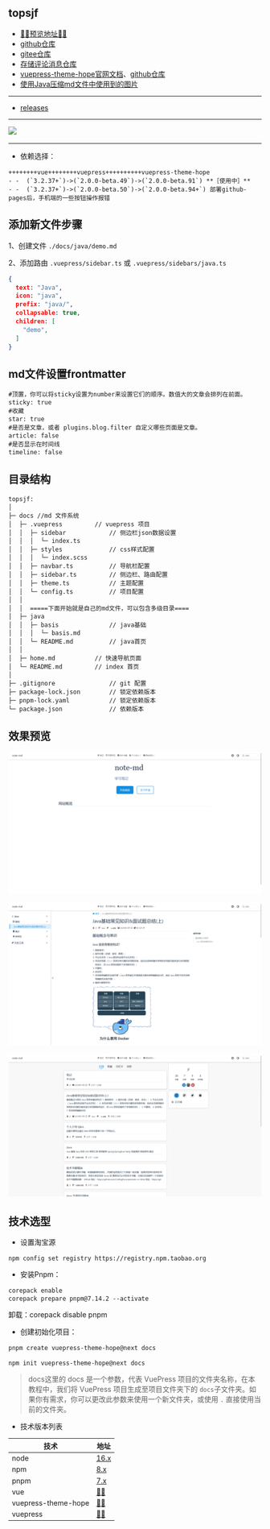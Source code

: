 ## topsjf

- [🚀🚀预览地址🚀🚀](https://topsjf.github.io/)
- [github仓库](https://github.com/topsjf/topsjf.github.io)
- [gitee仓库](https://gitee.com/topsjf/topsjf.gitee.io)
- [存储评论消息仓库](https://github.com/topsjf/giscus-discussions)
- [vuepress-theme-hope官网文档](https://vuepress-theme-hope.github.io/v2/zh/)、[github仓库](https://github.com/vuepress-theme-hope/vuepress-theme-hope)
- [使用Java压缩md文件中使用到的图片](https://gitee.com/cps007/imgfileserve)
--------
- [releases](https://github.com/topsjf/topsjf.github.io/releases)


-------

[![](https://developer.stackblitz.com/img/open_in_stackblitz.svg)](https://stackblitz.com/github/topsjf/topsjf.github.io)

-------


- 依赖选择：

```
++++++++vue++++++++vuepress++++++++++vuepress-theme-hope
- -  (`3.2.37+`)->(`2.0.0-beta.49`)->(`2.0.0-beta.91`) **［使用中］** 
- -  (`3.2.37+`)->(`2.0.0-beta.50`)->(`2.0.0-beta.94+`) 部署github-pages后，手机端的一些按钮操作报错

```


## 添加新文件步骤

1、创建文件 `./docs/java/demo.md`

2、添加路由 `.vuepress/sidebar.ts` 或 `.vuepress/sidebars/java.ts`

```json
{
  text: "Java",
  icon: "java",
  prefix: "java/",
  collapsable: true,
  children: [
    "demo",
  ]
}
```

## md文件设置frontmatter

```text
#顶置，你可以将sticky设置为number来设置它们的顺序。数值大的文章会排列在前面。
sticky: true
#收藏
star: true
#是否是文章，或者 plugins.blog.filter 自定义哪些页面是文章。
article: false
#是否显示在时间线
timeline: false
```


## 目录结构

```text
topsjf:
│
├─ docs //md 文件系统 
│  ├─ .vuepress         // vuepress 项目 
│  │  ├─ sidebar            // 侧边栏json数据设置 
│  │  │  └─ index.ts 
│  │  ├─ styles             // css样式配置 
│  │  │  └─ index.scss 
│  │  ├─ navbar.ts          // 导航栏配置 
│  │  ├─ sidebar.ts         // 侧边栏、路由配置 
│  │  ├─ theme.ts           // 主题配置 
│  │  └─ config.ts          // 项目配置 
│  │   
│  │  =====下面开始就是自己的md文件，可以包含多级目录==== 
│  ├─ java 
│  │  ├─ basis              // java基础
│  │  │  └─ basis.md
│  │  └─ README.md          // java首页
│  │
│  ├─ home.md           // 快速导航页面
│  └─ README.md         // index 首页
│
├─ .gitignore               // git 配置 
├─ package-lock.json        // 锁定依赖版本
├─ pnpm-lock.yaml           // 锁定依赖版本
└─ package.json             // 依赖版本

```

## 效果预览

![](./img/img.png)

![](./img/img_1.png)

![](./img/img_2.png)

## 技术选型

- 设置淘宝源

```shell
npm config set registry https://registry.npm.taobao.org
```

- 安装Pnpm：

```shell
corepack enable
corepack prepare pnpm@7.14.2 --activate
```
卸载：corepack disable pnpm


- 创建初始化项目： 


```shell
pnpm create vuepress-theme-hope@next docs
```

```shell
npm init vuepress-theme-hope@next docs

```

> docs这里的 docs 是一个参数，代表 VuePress 项目的文件夹名称，在本教程中，我们将 VuePress 项目生成至项目文件夹下的 `docs`子文件夹。如果你有需求，你可以更改此参数来使用一个新文件夹，或使用 `.` 直接使用当前的文件夹。

- 技术版本列表

| 技术                      | 地址                                                                                                |
|-------------------------|---------------------------------------------------------------------------------------------------|
| node                    | <a href="https://www.npmjs.com/package/node" target="_blank">16.x</a>                          |
| npm                     | <a href="https://www.npmjs.com/package/npm" target="_blank">8.x</a>                            |
| pnpm                    | <a href="https://www.npmjs.com/package/pnpm" target="_blank">7.x</a>                           |
| vue                     | <a href="https://www.npmjs.com/package/vue" target="_blank">🚀🚀</a>                           |
| vuepress-theme-hope     | <a href="https://www.npmjs.com/package/vuepress-theme-hope" target="_blank">🚀🚀</a>           |
| vuepress                | <a href="https://www.npmjs.com/package/vuepress" target="_blank">🚀🚀</a>                      |
